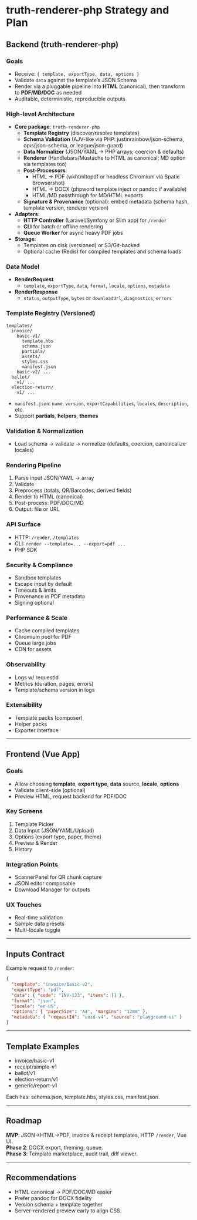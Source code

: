 # truth-renderer-php Strategy and Plan

## Backend (truth-renderer-php)

### Goals
- Receive: `{ template, exportType, data, options }`
- Validate `data` against the template’s JSON Schema
- Render via a pluggable pipeline into **HTML** (canonical), then transform to **PDF/MD/DOC** as needed
- Auditable, deterministic, reproducible outputs

### High-level Architecture
- **Core package**: `truth-renderer-php`
    - **Template Registry** (discover/resolve templates)
    - **Schema Validation** (AJV-like via PHP: justinrainbow/json-schema, opis/json-schema, or league/json-guard)
    - **Data Normalizer** (JSON/YAML → PHP arrays; coercion & defaults)
    - **Renderer** (Handlebars/Mustache to HTML as canonical; MD option via templates too)
    - **Post-Processors**:
        - HTML → PDF (wkhtmltopdf or headless Chromium via Spatie Browsershot)
        - HTML → DOCX (phpword template inject or pandoc if available)
        - HTML/MD passthrough for MD/HTML exports
    - **Signature & Provenance** (optional): embed metadata (schema hash, template version, renderer version)
- **Adapters**:
    - **HTTP Controller** (Laravel/Symfony or Slim app) for `/render`
    - **CLI** for batch or offline rendering
    - **Queue Worker** for async heavy PDF jobs
- **Storage**:
    - Templates on disk (versioned) or S3/Git-backed
    - Optional cache (Redis) for compiled templates and schema loads

### Data Model
- **RenderRequest**
    - `template`, `exportType`, `data`, `format`, `locale`, `options`, `metadata`
- **RenderResponse**
    - `status`, `outputType`, `bytes` or `downloadUrl`, `diagnostics`, `errors`

### Template Registry (Versioned)
```
templates/
  invoice/
    basic-v1/
      template.hbs
      schema.json
      partials/
      assets/
      styles.css
      manifest.json
    basic-v2/ ...
  ballot/
    v1/ ...
  election-return/
    v1/ ...
```
- `manifest.json`: `name`, `version`, `exportCapabilities`, `locales`, `description`, etc.
- Support **partials**, **helpers**, **themes**

### Validation & Normalization
- Load schema → validate → normalize (defaults, coercion, canonicalize locales)

### Rendering Pipeline
1. Parse input JSON/YAML → array
2. Validate
3. Preprocess (totals, QR/Barcodes, derived fields)
4. Render to HTML (canonical)
5. Post-process: PDF/DOC/MD
6. Output: file or URL

### API Surface
- HTTP: `/render`, `/templates`
- CLI: `render --template=... --export=pdf ...`
- PHP SDK

### Security & Compliance
- Sandbox templates
- Escape input by default
- Timeouts & limits
- Provenance in PDF metadata
- Signing optional

### Performance & Scale
- Cache compiled templates
- Chromium pool for PDF
- Queue large jobs
- CDN for assets

### Observability
- Logs w/ requestId
- Metrics (duration, pages, errors)
- Template/schema version in logs

### Extensibility
- Template packs (composer)
- Helper packs
- Exporter interface

---

## Frontend (Vue App)

### Goals
- Allow choosing **template**, **export type**, **data** source, **locale**, **options**
- Validate client-side (optional)
- Preview HTML, request backend for PDF/DOC

### Key Screens
1. Template Picker
2. Data Input (JSON/YAML/Upload)
3. Options (export type, paper, theme)
4. Preview & Render
5. History

### Integration Points
- ScannerPanel for QR chunk capture
- JSON editor composable
- Download Manager for outputs

### UX Touches
- Real-time validation
- Sample data presets
- Multi-locale toggle

---

## Inputs Contract

Example request to `/render`:
```json
{
  "template": "invoice/basic-v2",
  "exportType": "pdf",
  "data": { "code": "INV-123", "items": [] },
  "format": "json",
  "locale": "en-US",
  "options": { "paperSize": "A4", "margins": "12mm" },
  "metadata": { "requestId": "uuid-v4", "source": "playground-ui" }
}
```

---

## Template Examples
- invoice/basic-v1
- receipt/simple-v1
- ballot/v1
- election-return/v1
- generic/report-v1

Each has: schema.json, template.hbs, styles.css, manifest.json.

---

## Roadmap

**MVP**: JSON→HTML→PDF, invoice & receipt templates, HTTP `/render`, Vue UI.  
**Phase 2**: DOCX export, theming, queue.  
**Phase 3**: Template marketplace, audit trail, diff viewer.

---

## Recommendations
- HTML canonical → PDF/DOC/MD easier
- Prefer pandoc for DOCX fidelity
- Version schema + template together
- Server-rendered preview early to align CSS.
